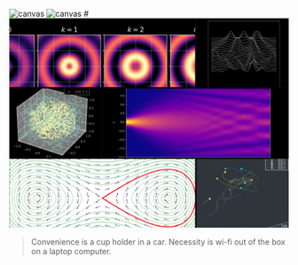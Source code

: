![canvas](https://media.giphy.com/media/29rnP6EQ0WAD8ja7rQ/giphy.gif)
![canvas](https://media.giphy.com/media/DPOIlF6zF35tXhcUuB/giphy.gif)
#![canvas](https://github.com/ModifiedBear/ModifiedBear/blob/main/index(1).png?raw=true)

> Convenience is a cup holder in a car. Necessity is wi-fi out of the box on a laptop computer.
